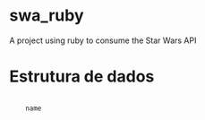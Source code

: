 # swa_ruby
A project using ruby to consume the Star Wars API

# Estrutura de dados

```

    name

```